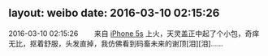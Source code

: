 layout: weibo
date: 2016-03-10 02:15:26
---
2016-03-10 02:15:26  &nbsp;&nbsp;&nbsp;&nbsp;&nbsp;&nbsp; 来自 <a href="sinaweibo://customweibosource" rel="nofollow">iPhone 5s</a>
上火，天灵盖正中起了个小包，奇痒无比，抠着舒服，头发直掉，我仿佛看到码畜未来的谢顶[泪][泪]…… ​​​
